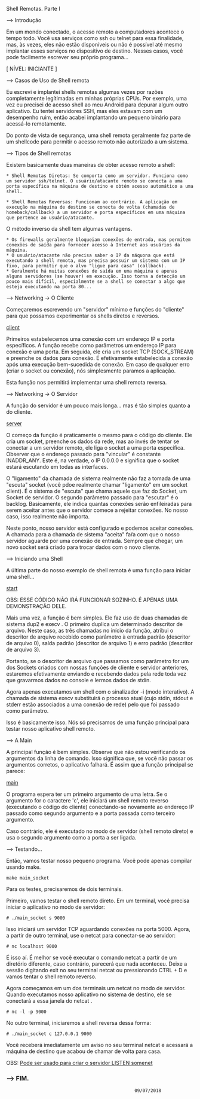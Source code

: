 Shell Remotas. Parte I

--> Introdução 
	
Em um mondo conectado, o acesso remoto a computadores acontece o tempo todo. Você usa serviços como ssh ou telnet para essa finalidade, mas, às vezes, eles não estão disponíveis ou não é possível até mesmo implantar esses serviços no dispositivo de destino. Nesses casos, você pode facilmente escrever seu próprio programa...

[ NÍVEL: INICIANTE ]

--> Casos de Uso de Shell remota

Eu escrevi e implantei shells remotas algumas vezes por razões completamente legítimadas em minhas próprias CPUs. Por exemplo, uma vez eu precisei de acesso shell ao meu Android para depurar algum outro aplicativo. Eu tentei servidores SSH, mas eles estavam com um desempenho ruim, então acabei implantando um pequeno binário para acessá-lo remotamente.

Do ponto de vista de segurança, uma shell remota geralmente faz parte de um shellcode para permitir o acesso remoto não autorizado a um sistema.

--> Tipos de Shell remotas

Existem basicamente duas maneiras de obter acesso remoto a shell:

	* Shell Remotas Diretas: Se comporta como um servidor. Funciona como um servidor ssh/telnet. O usuário/atacante remoto se conecta a uma porta específica na máquina de destino e obtém acesso automático a uma shell.

	* Shell Remotas Reversas: Funcionam ao contrário. A aplicação em execução na máquina de destino se conecta de volta (chamadas de homeback/callback) a um servidor e porta específicos em uma máquina que pertence ao usuário/atacante.

O método inverso da shell tem algumas vantagens.
	
	* Os firewalls geralmente bloqueiam conexões de entrada, mas permitem conexões de saída para fornecer acesso à Internet aos usuários da máquina.
	* O usuário/atacante não precisa saber o IP da máquona que está executando a shell remota, mas precisa possuir um sistema com um IP fixo, para permitir que o alvo "ligue para casa" (callback).
	* Geralmente há muitas conexões de saída em uma máquina e apenas alguns servidores (se houver) em execução. Isso torna a detecção um pouco mais difícil, especialmente se a shell se conectar a algo que esteja executando na porta 80...


--> Networking -> O Cliente

Começaremos escrevendo um "servidor" mínimo e funções do "cliente" para que possamos experimentar os shells diretos e reversos. 

<a href="https://github.com/carloserocha/Exploits/blob/master/main_socket.c#L7">client</a><br>

Primeiros estabelecemos uma conexão com um endereço IP e porta específicos. A função recebe como parâmetros um endereço IP para conexão e uma porta. Em seguida, ele cria um socket TCP (SOCK_STREAM) e preenche os dados para conexão. É efetivamente estabelecida a conexão após uma execução bem-sucedida de conexão. Em caso de qualquer erro (criar o socket ou conexão), nós simplesmente paramos a aplicação.

Esta função nos permitirá implementar uma shell remota reversa.

--> Networking -> O Servidor

A função do servidor é um pouco mais longa... mas é tão simples quanto a do cliente. 

<a href="https://github.com/carloserocha/Exploits/blob/master/main_socket.c#L24">server</a><br />

O começo da função é praticamente o mesmo para o código do cliente. Ele cria um socket, preenche os dados da rede, mas ao invés de tentar se conectar a um servidor remoto, ele liga o socket a uma porta específica. Observer que o endereço passado para "vincular" é constante INADDR_ANY. Este é, na verdade, o IP 0.0.0.0 e significa que o socket estará escutando em todas as interfaces.

O "ligamento" da chamada de sistema realmente não faz a tomada de uma "escuta" socket (você pdoe realmente chamar "ligamento" em um socket client). É o sistema de "escuta" que chama aquele que faz do Socket, um Socket de servidor. O segundo parâmetro passado para "escutar" é o backlog. Basicamente, ele indica quantas conexões serão enfileiradas para serem aceitar antes que o servidor comece a rejeitar conexões. No nosso caso, isso realmente não importa.

Neste ponto, nosso servidor está configurado e podemos aceitar conexões. A chamada para a chamada de sistema "aceita" faŕa com que o nosso servidor aguarde por uma conexão de entrada. Sempre que chegar, um novo socket será criado para trocar dados com o novo cliente.

--> Iniciando uma Shell

A última parte do nosso exemplo de shell remota é uma função para iniciar uma shell...

<a href="https://github.com/carloserocha/Exploits/blob/master/main_socket.c#L54">start</a><br />

OBS: ESSE CÓDIGO NÃO IRÁ FUNCIONAR SOZINHO. É APENAS UMA DEMONSTRAÇÃO DELE.

Mais uma vez, a função é bem simples. Ele faz uso de duas chamadas de sistema dup2 e execv . O primeiro duplica um determinado descritor de arquivo. Neste caso, as três chamadas no início da função, atribui o descritor de arquivo recebido como parâmetro à entrada padrão (descritor de arquivo 0), saída padrão (descritor de arquivo 1) e erro padrão (descritor de arquivo 3).

Portanto, se o descritor de arquivo que passamos como parâmetro for um dos Sockets criados com nossas funções de cliente e servidor anteriores, estaremos efetivamente enviando e recebendo dados pela rede toda vez que gravarmos dados no console e lermos dados de stdin.

Agora apenas executamos um shell com o sinalizador -i (modo interativo). A chamada de sistema execv substituirá o processo atual (cujo stdin, stdout e stderr estão associados a uma conexão de rede) pelo que foi passado como parâmetro.

Isso é basicamente isso. Nós só precisamos de uma função principal para testar nosso aplicativo shell remoto.

--> A Main

A principal função é bem simples. Observe que não estou verificando os argumentos da linha de comando. Isso significa que, se você não passar os argumentos corretos, o aplicativo falhará. É assim que a função principal se parece:

<a href="https://github.com/carloserocha/Exploits/blob/master/main_socket.c#L71">main</a><br />

O programa espera ter um primeiro argumento de uma letra. Se o argumento for o caractere 'c', ele iniciará um shell remoto reverso (executando o código do cliente) conectando-se novamente ao endereço IP passado como segundo argumento e a porta passada como terceiro argumento.

Caso contrário, ele é executado no modo de servidor (shell remoto direto) e usa o segundo argumento como a porta a ser ligada.

--> Testando...

Então, vamos testar nosso pequeno programa. Você pode apenas compilar usando make.

	make main_socket

Para os testes, precisaremos de dois terminais.

Primeiro, vamos testar o shell remoto direto. Em um terminal, você precisa iniciar o aplicativo no modo de servidor:

	# ./main_socket s 9000

Isso iniciará um servidor TCP aguardando conexões na porta 5000. Agora, a partir de outro terminal, use o netcat para conectar-se ao servidor:

	# nc localhost 9000

É isso aí. É melhor se você executar o comando netcat a partir de um diretório diferente, caso contrário, parecerá que nada aconteceu.
Deixe a sessão digitando exit no seu terminal netcat ou pressionando CTRL + D e vamos tentar o shell remoto reverso.

Agora começamos em um dos terminais um netcat no modo de servidor. Quando executamos nosso aplicativo no sistema de destino, ele se conectará a essa janela do netcat .

	# nc -l -p 9000

No outro terminal, iniciaremos a shell reversa dessa forma:

	# ./main_socket c 127.0.0.1 9000

Você receberá imediatamente um aviso no seu terminal netcat e acessará a máquina de destino que acabou de chamar de volta para casa.


OBS: <a href="https://github.com/carloserocha/Exploits/blob/master/shell_remote.c">Pode ser usado para criar o servidor LISTEN somenet</a><br />
 <h3>--> FIM.</h3>

													09/07/2018


